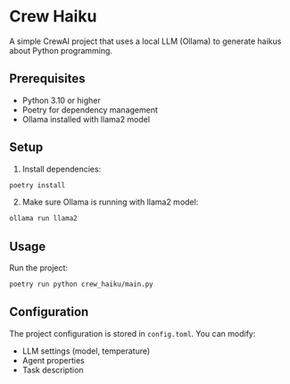 # Crew Haiku

A simple CrewAI project that uses a local LLM (Ollama) to generate haikus about Python programming.

## Prerequisites

- Python 3.10 or higher
- Poetry for dependency management
- Ollama installed with llama2 model

## Setup

1. Install dependencies:
```bash
poetry install
```

2. Make sure Ollama is running with llama2 model:
```bash
ollama run llama2
```

## Usage

Run the project:
```bash
poetry run python crew_haiku/main.py
```

## Configuration

The project configuration is stored in `config.toml`. You can modify:
- LLM settings (model, temperature)
- Agent properties
- Task description
